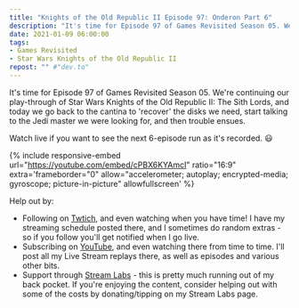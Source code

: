 ```yaml
---
title: "Knights of the Old Republic II Episode 97: Onderon Part 6"
description: "It's time for Episode 97 of Games Revisited Season 05. We're continuing our play-through of Star Wars Knights of the Old Republic II: The Sith Lords, and today we go back to the cantina to 'recover' the disks we need, start talking to the Jedi master we were looking for, and then trouble ensues."
date: 2021-01-09 06:00:00
tags:
- Games Revisited
- Star Wars Knights of the Old Republic II
repost: "" #"dev.to"
---
```


It's time for Episode 97 of Games Revisited Season 05. We're continuing our play-through of Star Wars Knights of the Old Republic II: The Sith Lords, and today we go back to the cantina to 'recover' the disks we need, start talking to the Jedi master we were looking for, and then trouble ensues.

Watch live if you want to see the next 6-episode run as it's recorded. :smiley:
<!--more-->

{% include responsive-embed url="https://youtube.com/embed/cPBX6KYAmcI" ratio="16:9" extra='frameborder="0" allow="accelerometer; autoplay; encrypted-media; gyroscope; picture-in-picture" allowfullscreen' %}

Help out by:
 * Following on [Twtich](https://twitch.tv/AnonJr_Live), and even watching when you have time! I have my streaming schedule posted there, and I sometimes do random extras - so if you follow you'll get notified when I go live.
 * Subscribing on [YouTube](http://www.youtube.com/channel/UCXafqhKHbkSUIrq0LAuu0tw), and even watching there from time to time. I'll post all my Live Stream replays there, as well as episodes and various other bits.
 * Support through [Stream Labs](https://streamlabs.com/anonjr_live) - this is pretty much running out of my back pocket. If you're enjoying the content, consider helping out with some of the costs by donating/tipping on my Stream Labs page.
